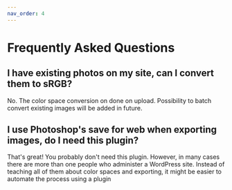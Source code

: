 ```yaml
---
nav_order: 4
---
```


# Frequently Asked Questions

## I have existing photos on my site, can I convert them to sRGB?

No. The color space conversion on done on upload. Possibility to batch convert existing images will be added in future.

## I use Photoshop's save for web when exporting images, do I need this plugin?

That's great! You probably don't need this plugin. However, in many cases there are more than one people who administer a WordPress site. Instead of teaching all of them about color spaces and exporting, it might be easier to automate the process using a plugin
